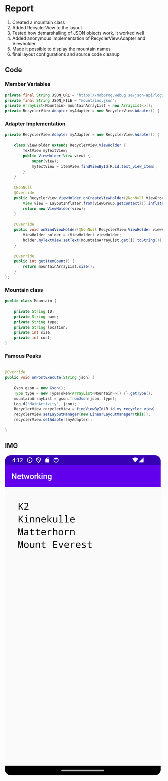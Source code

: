 # Report

1. Created a mountain class
2. Added RecyclerView to the layout
3. Tested how demarshalling of JSON objects work, it worked well
4. Added anonymous implementation of RecyclerView.Adapter and Viewholder
5. Made it possible to display the mountain names
6. final layout configurations and source code cleanup

## Code 

### Member Variables

```java
private final String JSON_URL = "https://mobprog.webug.se/json-api?login=brom";
private final String JSON_FILE = "mountains.json";
private ArrayList<Mountain> mountainArrayList = new ArrayList<>();
private RecyclerView.Adapter myAdapter = new RecyclerView.Adapter() { ... }
```

### Adapter Implementation

```java
private RecyclerView.Adapter myAdapter = new RecyclerView.Adapter() {

    class ViewHolder extends RecyclerView.ViewHolder {
        TextView myTextView;
        public ViewHolder(View view) {
            super(view);
            myTextView = itemView.findViewById(R.id.text_view_item);
        }
    }

    @NonNull
    @Override
    public RecyclerView.ViewHolder onCreateViewHolder(@NonNull ViewGroup viewGroup, int i) {
        View view = LayoutInflater.from(viewGroup.getContext()).inflate(R.layout.recycler_view_item, viewGroup, false);
        return new ViewHolder(view);
    }

    @Override
    public void onBindViewHolder(@NonNull RecyclerView.ViewHolder viewHolder, int i) {
        ViewHolder holder = (ViewHolder) viewHolder;
        holder.myTextView.setText(mountainArrayList.get(i).toString());
    }

    @Override
    public int getItemCount() {
        return mountainArrayList.size();
    }
};

```

### Mountain class

```java
public class Mountain {

    private String ID;
    private String name;
    private String type;
    private String location;
    private int size;
    private int cost;
}
```

### Famous Peaks

```java

@Override
public void onPostExecute(String json) {

    Gson gson = new Gson();
    Type type = new TypeToken<ArrayList<Mountain>>() {}.getType();
    mountainArrayList = gson.fromJson(json, type);
    Log.d("MainActivity", json);
    RecyclerView recyclerView = findViewById(R.id.my_recycler_view);
    recyclerView.setLayoutManager(new LinearLayoutManager(this));
    recyclerView.setAdapter(myAdapter);

}

```

## IMG

![](capture.png)

